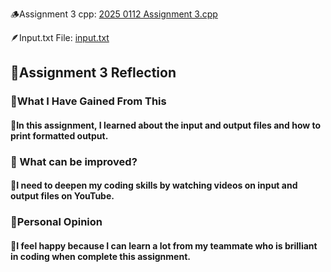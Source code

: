 🪵Assignment 3 cpp: [2025 0112 Assignment 3.cpp](https://drive.google.com/file/d/1QeoxuFGF8IjcZxnBxyN6PdrBgsoOUuFJ/view?usp=sharing)

🪶Input.txt File: [input.txt](https://drive.google.com/file/d/1ckrSjJ9vpr04zci4dUKjpsfNvBNwUla5/view?usp=sharing)

<h2>🦔Assignment 3 Reflection</h2>  
 <h3> 🧐What I Have Gained From This </h3>
<h4>🍪In this assignment, I learned about the input and output files and how to print formatted output.

 <h3>👀 What can be improved? </h3>
<h4> 🫘I need to deepen my coding skills by watching videos on input and output files on YouTube.</h4>

 <h3> 🤔Personal Opinion  </h3>
<h4>🥜I feel happy because I can learn a lot  from my teammate who is brilliant in coding when complete this assignment.<h4>

